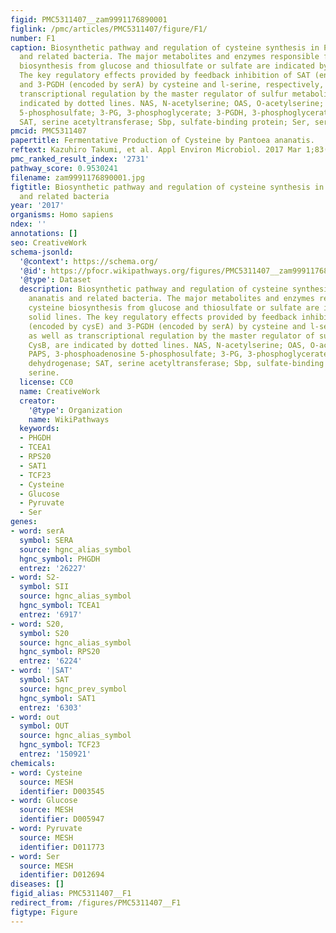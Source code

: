 ```yaml
---
figid: PMC5311407__zam9991176890001
figlink: /pmc/articles/PMC5311407/figure/F1/
number: F1
caption: Biosynthetic pathway and regulation of cysteine synthesis in Pantoea ananatis
  and related bacteria. The major metabolites and enzymes responsible for cysteine
  biosynthesis from glucose and thiosulfate or sulfate are indicated by solid lines.
  The key regulatory effects provided by feedback inhibition of SAT (encoded by cysE)
  and 3-PGDH (encoded by serA) by cysteine and l-serine, respectively, as well as
  transcriptional regulation by the master regulator of sulfur metabolism, CysB, are
  indicated by dotted lines. NAS, N-acetylserine; OAS, O-acetylserine; PAPS, 3-phosphoadenosine
  5-phosphosulfate; 3-PG, 3-phosphoglycerate; 3-PGDH, 3-phosphoglycerate dehydrogenase;
  SAT, serine acetyltransferase; Sbp, sulfate-binding protein; Ser, serine.
pmcid: PMC5311407
papertitle: Fermentative Production of Cysteine by Pantoea ananatis.
reftext: Kazuhiro Takumi, et al. Appl Environ Microbiol. 2017 Mar 1;83(5):e02502-16.
pmc_ranked_result_index: '2731'
pathway_score: 0.9530241
filename: zam9991176890001.jpg
figtitle: Biosynthetic pathway and regulation of cysteine synthesis in Pantoea ananatis
  and related bacteria
year: '2017'
organisms: Homo sapiens
ndex: ''
annotations: []
seo: CreativeWork
schema-jsonld:
  '@context': https://schema.org/
  '@id': https://pfocr.wikipathways.org/figures/PMC5311407__zam9991176890001.html
  '@type': Dataset
  description: Biosynthetic pathway and regulation of cysteine synthesis in Pantoea
    ananatis and related bacteria. The major metabolites and enzymes responsible for
    cysteine biosynthesis from glucose and thiosulfate or sulfate are indicated by
    solid lines. The key regulatory effects provided by feedback inhibition of SAT
    (encoded by cysE) and 3-PGDH (encoded by serA) by cysteine and l-serine, respectively,
    as well as transcriptional regulation by the master regulator of sulfur metabolism,
    CysB, are indicated by dotted lines. NAS, N-acetylserine; OAS, O-acetylserine;
    PAPS, 3-phosphoadenosine 5-phosphosulfate; 3-PG, 3-phosphoglycerate; 3-PGDH, 3-phosphoglycerate
    dehydrogenase; SAT, serine acetyltransferase; Sbp, sulfate-binding protein; Ser,
    serine.
  license: CC0
  name: CreativeWork
  creator:
    '@type': Organization
    name: WikiPathways
  keywords:
  - PHGDH
  - TCEA1
  - RPS20
  - SAT1
  - TCF23
  - Cysteine
  - Glucose
  - Pyruvate
  - Ser
genes:
- word: serA
  symbol: SERA
  source: hgnc_alias_symbol
  hgnc_symbol: PHGDH
  entrez: '26227'
- word: S2-
  symbol: SII
  source: hgnc_alias_symbol
  hgnc_symbol: TCEA1
  entrez: '6917'
- word: S20,
  symbol: S20
  source: hgnc_alias_symbol
  hgnc_symbol: RPS20
  entrez: '6224'
- word: '|SAT'
  symbol: SAT
  source: hgnc_prev_symbol
  hgnc_symbol: SAT1
  entrez: '6303'
- word: out
  symbol: OUT
  source: hgnc_alias_symbol
  hgnc_symbol: TCF23
  entrez: '150921'
chemicals:
- word: Cysteine
  source: MESH
  identifier: D003545
- word: Glucose
  source: MESH
  identifier: D005947
- word: Pyruvate
  source: MESH
  identifier: D011773
- word: Ser
  source: MESH
  identifier: D012694
diseases: []
figid_alias: PMC5311407__F1
redirect_from: /figures/PMC5311407__F1
figtype: Figure
---
```

